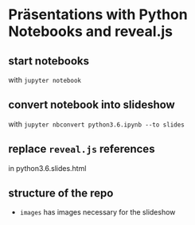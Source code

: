 # Präsentations with Python Notebooks and reveal.js

## start notebooks 
with `jupyter notebook`


## convert notebook into slideshow
with `jupyter nbconvert python3.6.ipynb --to slides`

## replace `reveal.js` references
in python3.6.slides.html

## structure of the repo
- `images` has images necessary for the slideshow

